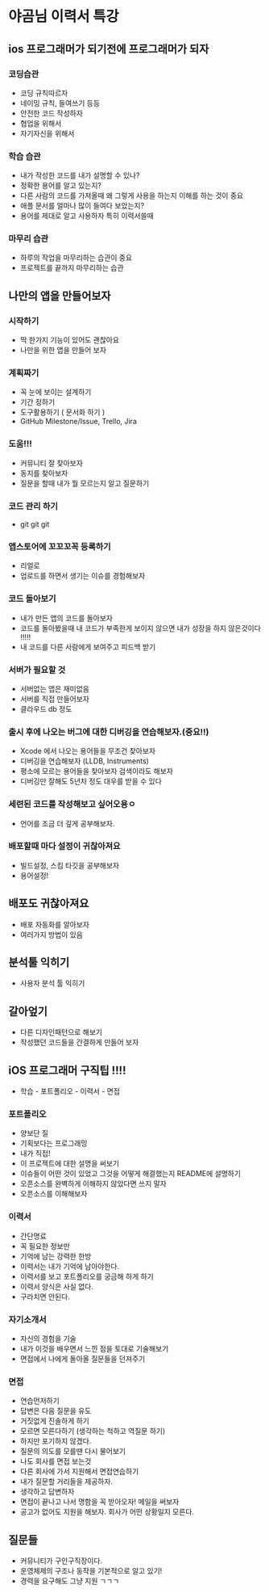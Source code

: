 # 야곰님 이력서 특강 

## ios 프로그래머가 되기전에 프로그래머가 되자 

### 코딩습관 
* 코딩 규칙따르자 
* 네이밍 규칙, 들여쓰기 등등 
* 안전한 코드 작성하자 
* 협업을 위해서 
* 자기자신을 위해서 


### 학습 습관

* 내가 작성한 코드를 내가 설명할 수 있나? 
* 정확한 용어를 알고 있는지? 
* 다른 사람의 코드를 가져올때 왜 그렇게 사용을 하는지 이해를 하는 것이 중요 
* 애플 문서를 얼마나 많이 들여다 보았는지? 
* 용어를 제대로 알고 사용하자 특히 이력서쓸때 
### 마무리 습관

* 하루의 작업을 마무리하는 습관이 중요 
* 프로젝트를 끝까지 마무리하는 습관 




## 나만의 앱을 만들어보자 

### 시작하기

* 딱 한가지 기능이 있어도 괜찮아요 
* 나만을 위한 앱을 만들어 보자 

### 계획짜기

* 꼭 눈에 보이는 설계하기 
* 기간 정하기 
* 도구활용하기 ( 문서화 하기 ) 
* GitHub Milestone/Issue, Trello, Jira

### 도움!!!

* 커뮤니티 잘 찾아보자 
* 동지를 찾아보자 
* 질문을 할때 내가 뭘 모르는지 알고 질문하기 

### 코드 관리 하기 

* git git git 


### 앱스토어에 꼬꼬꼬꼭 등록하기 

* 리얼로 
* 업로드를 하면서 생기는 이슈를 경험해보자 

### 코드 돌아보기 

* 내가 만든 앱의 코드를 돌아보자 
* 코드를 돌아봤을때 내 코드가 부족한게 보이지 않으면 내가 성장을 하지 않은것이다 !!!!! 
* 내 코드를 다른 사람에게 보여주고 피드백 받기 

### 서버가 필요할 것 

* 서버없는 앱은 재미없음 
* 서버를 직접 만들어보자 
* 클라우드 db 정도 

### 출시 후에 나오는 버그에 대한 디버깅을 연습해보자.(중요!!)

* Xcode 에서 나오는 용어들을 무조건 찾아보자 
* 디버깅을 연습해보자 (LLDB, Instruments)
* 평소에 모르는 용어들을 찾아보자 검색이라도 해보자 
* 디버깅만 잘해도 5년차 정도 대우를 받을 수 있다

### 세련된 코드를 작성해보고 싶어오용ㅇ

* 언어를 조금 더 깊게 공부해보자.

### 배포할때 마다 설정이 귀찮아져요 

* 빌드설정, 스킴 타깃을 공부해보자 
* 용어설정! 

## 배포도 귀찮아져요 

* 배포 자동화를 알아보자 
* 여러가지 방법이 있음 

## 분석툴 익히기 

* 사용자 분석 툴 익히기 

## 갈아엎기 

* 다른 디자인패턴으로 해보기
* 작성했던 코드들을 간결하게 만들어 보자 


## iOS 프로그래머 구직팁 !!!! 

* 학습 - 포트폴리오 - 이력서 - 면접

### 포트폴리오 

* 양보단 질 
* 기획보다는 프로그래밍 
* 내가 직접!
* 이 프로젝트에 대한 설명을 써보기 
* 이슈들이 어떤 것이 있었고 그것을 어떻게 해결했는지 README에 설명하기 
* 오픈소스를 완벽하게 이해하지 않았다면 쓰지 말자 
* 오픈소스를 이해해보자 

### 이력서 

* 간단명료 
* 꼭 필요한 정보만 
* 기억에 남는 강력한 한방 
* 이력서는 내가 기억에 남아야한다. 
* 이력서를 보고 포트폴리오를 궁금해 하게 하기 
* 이력서 양식은 사실 없다.
* 구라치면 안된다.

### 자기소개서 

* 자신의 경험을 기술 
* 내가 이것을 배우면서 느낀 점을 토대로 기술해보기 
* 면접에서 나에게 돌아올 질문들을 던져주기 

### 면접

* 연습먼저하기
* 답변은 다음 질문을 유도 
* 거짓없게 진솔하게 하기 
* 모르면 모른다하기 (생각하는 척하고 역질문 하기)
* 하지만 포기하지 않겠다.
* 질문의 의도를 모를땐 다시 물어보기 
* 나도 회사를 면접 보는것 
* 다른 회사에 가서 지원해서 면접연습하기 
* 내가 질문할 거리들을 제공하자.
* 생각하고 답변하자 
* 면접이 끝나고 나서 명함을 꼭 받아오자! 메일을 써보자 
* 공고가 없어도 지원을 해보자. 회사가 어떤 상황일지 모른다.

## 질문들 

* 커뮤니티가 구인구직장이다.
* 운영체제의 구조나 동작을 기본적으로 알고 있기!
* 경력을 요구해도 그냥 지원 ㄱㄱㄱ
